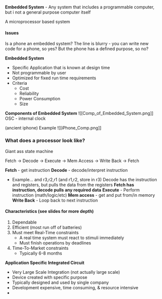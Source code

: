 **Embedded System** - Any system that includes a programmable computer, but i not a general purpose computer itself

A microprocessor based system

#### Issues
Is a phone an embedded system? The line is blurry - you can write new code for a phone, so yes? But the phone has a defined purpose, so no?

**Embedded System**
- Specific Application that is known at design time
- Not programmable by user
- Optimized for fixed run time requirements
- Criteria
	- Cost
	- Reliability
	- Power Consumption
	- Size

**Components of Embedded System**
![[Comp_of_Embedded_System.png]]
OSC - internal clock

(ancient iphone) Example
![[iPhone_Comp.png]]

### What does a processor look like?

Giant ass state machine

Fetch -> Decode -> Execute -> Mem Access -> Write Back -> Fetch

**Fetch** - get instruction
**Decode** - decode/interpret instruction 
- Example...
  and r3,r2,r1 (and r1,r2, store in r3)
  Decode has the instruction and registers, but pulls the data from the registers
  **Fetch has instruction, decode pulls any required data**
**Execute** - Perform instruction (math/logic/etc)
**Mem access** - get and put from/in memory
**Write Back** - Loop back to next instruction

#### Characteristics (see slides for more depth)
1. Dependable
2. Efficient (most run off of batteries)
3. Must meet Real-Time constraints
	- A real time system must react to stimuli immediately
	- Must finish operations by deadlines
4. Time-To-Market constraints
	- Typically 6-8 months

**Application Specific Integrated Circuit**



- Very Large Scale Integration (not actually large scale) 
- Device created with specific purpose
- Typically designed and used by single company
- Development expensive, time consuming, & resource intensive
- 